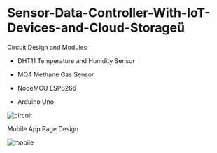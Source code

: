 # Sensor-Data-Controller-With-IoT-Devices-and-Cloud-Storageü

Circuit Design and Modules

- DHT11 Temperature and Humdity Sensor

- MQ4 Methane Gas Sensor

- NodeMCU ESP8266

- Arduino Uno

![circuit](https://user-images.githubusercontent.com/70916991/120668813-7c554180-c497-11eb-8b9a-a028bfd880ec.png)


Mobile App Page Design 

![mobile](https://user-images.githubusercontent.com/70916991/120668850-88410380-c497-11eb-9c30-d42f2ef718ba.png)
